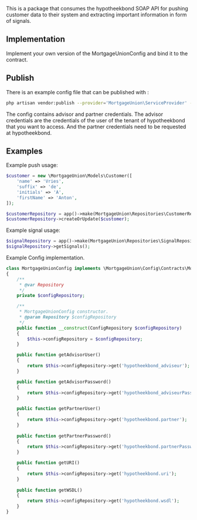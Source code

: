 This is a package that consumes the hypotheekbond SOAP API for pushing customer data to their system and extracting important information in form of signals.

## Implementation
Implement your own version of the MortgageUnionConfig and bind it to the contract.


## Publish
There is an example config file that can be published with :
```bash
php artisan vendor:publish --provider='MortgageUnion\ServiceProvider' --tag='config'
```

The config contains advisor and partner credentials. The advisor credentials are the credentials of the user of the tenant of hypotheekbond that you want to access.
    And the partner credentials need to be requested at hypotheekbond.

## Examples
Example push usage:
```php
$customer = new \MortgageUnion\Models\Customer([
    'name' => 'Vries',
    'suffix' => 'de',
    'initials' => 'A',
    'firstName' => 'Anton',
]);

$customerRepository = app()->make(MortgageUnion\Repositories\CustomerRepository::class);
$customerRepository->createOrUpdate($customer);
```
Example signal usage:
```php
$signalRepository = app()->make(MortgageUnion\Repositories\SignalRepository::class)
$signalRepository->getSignals();
```
Example Config implementation.
```php
class MortgageUnionConfig implements \MortgageUnion\Config\Contracts\MortgageUnionConfig
{
    /**
     * @var Repository
     */
    private $configRepository;

    /**
     * MortgageUnionConfig constructor.
     * @param Repository $configRepository
     */
    public function __construct(ConfigRepository $configRepository)
    {
        $this->configRepository = $configRepository;
    }

    public function getAdvisorUser()
    {
        return $this->configRepository->get('hypotheekbond_adviseur');
    }

    public function getAdvisorPassword()
    {
        return $this->configRepository->get('hypotheekbond_adviseurPassword');
    }

    public function getPartnerUser()
    {
        return $this->configRepository->get('hypotheekbond.partner');
    }
    
    public function getPartnerPassword()
    {
        return $this->configRepository->get('hypotheekbond.partnerPassword');
    }

    public function getURI()
    {
        return $this->configRepository->get('hypotheekbond.uri');
    }
    
    public function getWSDL()
    {
        return $this->configRepository->get('hypotheekbond.wsdl');
    }
}
```
